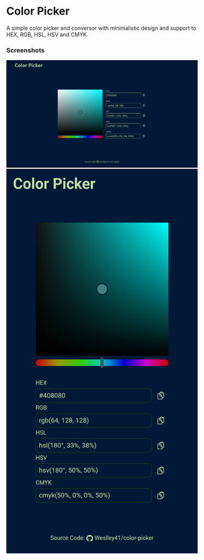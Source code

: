 # Color Picker

A simple color picker and conversor with minimalistic design and support to HEX, RGB, HSL, HSV and CMYK.

### Screenshots
![Desktop screenshot](screenshots/desktop.png)
![Mobile screenshot](screenshots/mobile.png)
